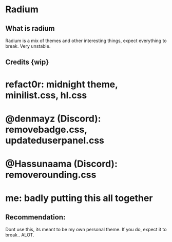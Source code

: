 # Radium

## What is radium
Radium is a mix of themes and other interesting things, expect everything to break. Very unstable.

## Credits {wip}
refact0r:
midnight theme,
minilist.css,
hl.css
=================
@denmayz (Discord):
removebadge.css,
updateduserpanel.css
=================
@Hassunaama (Discord):
removerounding.css
=================
me:
badly putting this all together
=================

## Recommendation:
Dont use this, its meant to be my own personal theme.
If you do, expect it to break.. ALOT.

